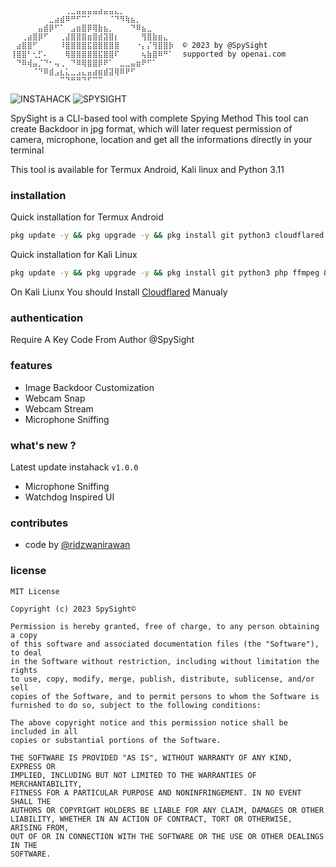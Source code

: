 ```text
⠀⠀⠀⠀⠀⠀⠀⠀⠀⠀⢀⣀⣤⣤⣤⣤⣴⣤⣤⣄⡀⠀⠀⠀⠀⠀⠀⠀⠀⠀
⠀⠀⠀⠀⠀⠀⠀⣀⣴⣾⠿⠛⠋⠉⠁⠀⠀⠀⠈⠙⠻⢷⣦⡀⠀⠀⠀⠀⠀⠀
⠀⠀⠀⠀⠀⣤⣾⡿⠋⠁⠀⣠⣶⣿⡿⢿⣷⣦⡀⠀⠀⠀⠙⠿⣦⣀⠀⠀⠀⠀
⠀⠀⢀⣴⣿⡿⠋⠀⠀⢀⣼⣿⣿⣿⣶⣿⣾⣽⣿⡆⠀⠀⠀⠀⢻⣿⣷⣶⣄⠀  
⠀⣴⣿⣿⠋⠀⠀⠀⠀⠸⣿⣿⣿⣿⣯⣿⣿⣿⣿⣿⠀⠀⠀⠐⡄⡌⢻⣿⣿⡷  © 2023 by @SpySight
⢸⣿⣿⠃⢂⡋⠄⠀⠀⠀⢿⣿⣿⣿⣿⣿⣯⣿⣿⠏⠀⠀⠀⠀⢦⣷⣿⠿⠛⠁  supported by openai.com
⠀⠙⠿⢾⣤⡈⠙⠂⢤⢀⠀⠙⠿⢿⣿⣿⡿⠟⠁⠀⣀⣀⣤⣶⠟⠋⠁⠀⠀⠀
⠀⠀⠀⠀⠈⠙⠿⣾⣠⣆⣅⣀⣠⣄⣤⣴⣶⣾⣽⢿⠿⠟⠋⠀⠀⠀⠀⠀⠀⠀
⠀⠀⠀⠀⠀⠀⠀⠀⠀⠉⠙⠛⠛⠙⠋⠉⠉

```
<img title="INSTAHACK" src="https://img.shields.io/badge/CODENAME%20-SPYSIGHT-SCRIPT?colorA=cyan&colorB=white&style=for-the-badge"> <img title="SPYSIGHT" src="https://img.shields.io/badge/VERSION%20-2.0.4-SCRIPT?colorA=cyan&colorB=white&style=for-the-badge"> 

SpySight is a CLI-based tool with complete Spying Method
This tool can create Backdoor in jpg format, which will later request permission of camera, microphone, location and get all the informations directly in your terminal

This tool is available for Termux Android, Kali linux and Python 3.11

### installation
Quick installation for Termux Android
````bash
pkg update -y && pkg upgrade -y && pkg install git python3 cloudflared php ffmpeg && git clone https://github.com/spysight/spysight && cd spysight && git pull && pip install -r requirements.txt && python3 start.py
````

Quick installation for Kali Linux
````bash
pkg update -y && pkg upgrade -y && pkg install git python3 php ffmpeg && git clone https://github.com/spysight/spysight && cd spysight && git pull && pip install -r requirements.txt && python3 start.py
````
On Kali Liunx You should Install [Cloudflared](https://developers.cloudflare.com/cloudflare-one/connections/connect-networks/downloads/) Manualy

### authentication 
Require A Key Code From Author @SpySight

### features
- Image Backdoor Customization
- Webcam Snap
- Webcam Stream
- Microphone Sniffing

### what's new ?
Latest update instahack ```v1.0.0```
- Microphone Sniffing
- Watchdog Inspired UI

### contributes
- code by [@ridzwanirawan](https://instagram.com/ridzwanirawan)

### license
```text
MIT License

Copyright (c) 2023 SpySight©

Permission is hereby granted, free of charge, to any person obtaining a copy
of this software and associated documentation files (the "Software"), to deal
in the Software without restriction, including without limitation the rights
to use, copy, modify, merge, publish, distribute, sublicense, and/or sell
copies of the Software, and to permit persons to whom the Software is
furnished to do so, subject to the following conditions:

The above copyright notice and this permission notice shall be included in all
copies or substantial portions of the Software.

THE SOFTWARE IS PROVIDED "AS IS", WITHOUT WARRANTY OF ANY KIND, EXPRESS OR
IMPLIED, INCLUDING BUT NOT LIMITED TO THE WARRANTIES OF MERCHANTABILITY,
FITNESS FOR A PARTICULAR PURPOSE AND NONINFRINGEMENT. IN NO EVENT SHALL THE
AUTHORS OR COPYRIGHT HOLDERS BE LIABLE FOR ANY CLAIM, DAMAGES OR OTHER
LIABILITY, WHETHER IN AN ACTION OF CONTRACT, TORT OR OTHERWISE, ARISING FROM,
OUT OF OR IN CONNECTION WITH THE SOFTWARE OR THE USE OR OTHER DEALINGS IN THE
SOFTWARE.
```
